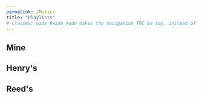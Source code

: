 ```yaml
---
permalink: /Music/
title: "Playlists"
# classes: wide #wide mode makes the navigation TOC be top, instead of right sticky
---
```


<style>
r { color: Red }
o { color: Orange }
g { color: Green }
</style>

## Mine 
## Henry's
## Reed's
